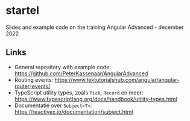 # startel
Slides and example code on the training Angular Advanced - december 2022

## Links
- General repository with example code: https://github.com/PeterKassenaar/AngularAdvanced
- Routing events: https://www.tektutorialshub.com/angular/angular-router-events/
- TypeScript utility types, zoals `Pick`, `Record` en meer: https://www.typescriptlang.org/docs/handbook/utility-types.html
- Documentatie over `Subject<T>`: https://reactivex.io/documentation/subject.html
